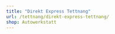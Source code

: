 ```yaml
---
title: "Direkt Express Tettnang"
url: /tettnang/direkt-express-tettnang/
shop: Autowerkstatt
---
```

